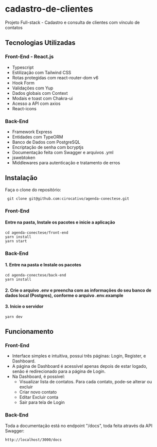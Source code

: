 # cadastro-de-clientes
Projeto Full-stack - Cadastro e consulta de clientes com vínculo de contatos

## Tecnologias Utilizadas

### Front-End - React.js
- Typescript
- Estilização com Tailwind CSS
- Rotas protegidas com react-router-dom v6
- Hook Form
- Validações com Yup
- Dados globais com Context
- Modais e toast com Chakra-ui
- Acesso a API com axios
- React-icons

### Back-End
- Framework Express
- Entidades com TypeORM
- Banco de Dados com PostgreSQL
- Encriptação de senha com bcryptjs
- Documentação feita com Swagger e arquivos .yml
- jswebtoken
- Middlewares para autenticação e tratamento de erros

## Instalação

Faça o clone do repositório:

` git clone git@github.com:cirocativo/agenda-conectese.git`

### Front-End

#### Entre na pasta, Instale os pacotes e inicie a aplicação

```
cd agenda-conectese/front-end
yarn install
yarn start
```

### Back-End

#### 1. Entre na pasta e Instale os pacotes

```
cd agenda-conectese/back-end
yarn install
```

#### 2. Crie o arquivo .env e preencha com as informações do seu banco de dados local (Postgres), conforme o arquivo .env.example

#### 3. Inicie o servidor

`yarn dev`

## Funcionamento

### Front-End

- Interface simples e intuitiva, possui três páginas: Login, Register, e Dashboard. 
- A página de Dashboard é acessível apenas depois de estar logado, senão é redirecionado para a página de Login.
- Na Dashboard, é possível:
  - Visualizar lista de contatos. Para cada contato, pode-se alterar ou excluir
  - Criar novo contato
  - Editar Excluir conta
  - Sair para tela de Login

### Back-End

Toda a documentação está no endpoint "/docs", toda feita através da API Swagger:

`http://localhost/3000/docs`


